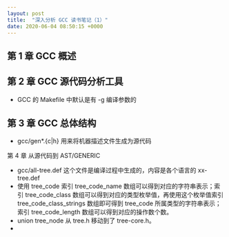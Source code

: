 ```yaml
---
layout: post
title:  "深入分析 GCC 读书笔记（1）"
date: 2020-06-04 08:50:15 +0000   
---
```


第 1 章 GCC 概述
---------------


第 2 章 GCC 源代码分析工具
-------------------------

* GCC 的 Makefile 中默认是有 -g 编译参数的


第 3 章 GCC 总体结构
--------------------

* gcc/gen\*.{c|h} 用来将机器描述文件生成为源代码

第 4 章 从源代码到 AST/GENERIC

* gcc/all-tree.def 这个文件是编译过程中生成的，内容是各个语言的 xx-tree.def
* 使用 tree_code 索引 tree_code_name 数组可以得到对应的字符串表示；索引 tree_code_class 数组可以得到对应的类型枚举值，再使用这个枚举值索引 tree_code_class_strings 数组即可得到 tree_code 所属类型的字符串表示；索引 tree_code_length 数组可以得到对应的操作数个数。
* union tree_node 从 tree.h 移动到了 tree-core.h。
* 